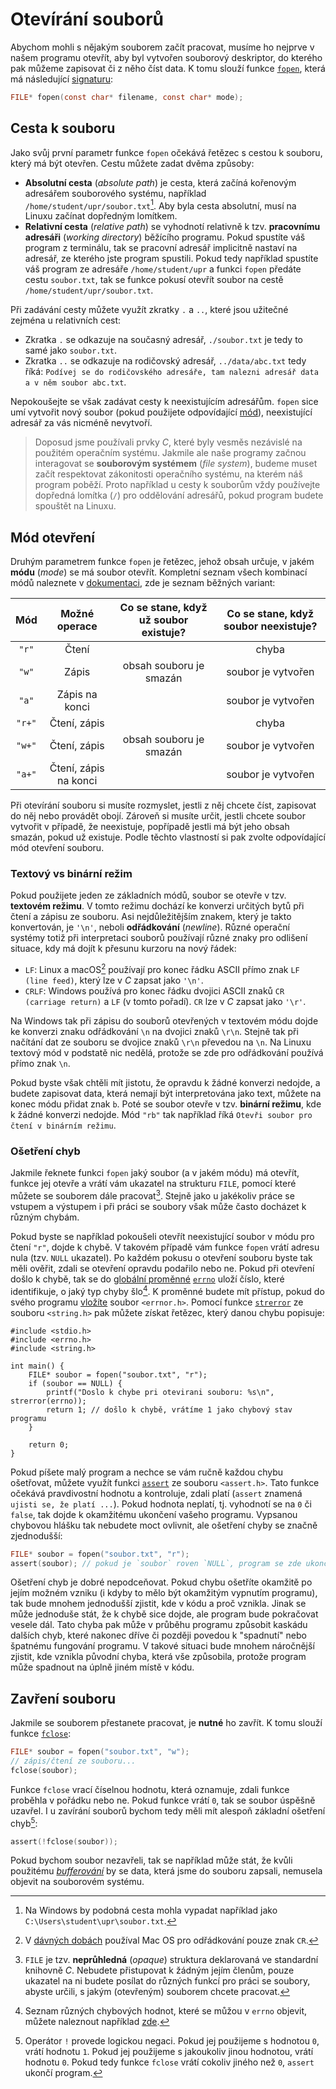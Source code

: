# Otevírání souborů
Abychom mohli s nějakým souborem začít pracovat, musíme ho nejprve v našem programu otevřít, aby
byl vytvořen souborový deskriptor, do kterého pak můžeme zapisovat či z něho číst data. K tomu slouží
funkce [`fopen`](https://devdocs.io/c/io/fopen), která má následující
[signaturu](../funkce/funkce.md#syntaxe):
```c
FILE* fopen(const char* filename, const char* mode);
```

## Cesta k souboru
Jako svůj první parametr funkce `fopen` očekává řetězec s cestou k souboru, který má být otevřen.
Cestu můžete zadat dvěma způsoby:
- **Absolutní cesta** (*absolute path*) je cesta, která začíná kořenovým adresářem souborového
systému, například `/home/student/upr/soubor.txt`[^1]. Aby byla cesta absolutní, musí na Linuxu
začínat dopředným lomítkem.
- **Relativní cesta** (*relative path*) se vyhodnotí relativně k tzv. **pracovnímu adresáři**
(*working directory*) běžícího programu. Pokud spustíte váš program z terminálu, tak se pracovní
adresář implicitně nastaví na adresář, ze kterého jste program spustili. Pokud tedy například spustíte
váš program ze adresáře `/home/student/upr` a funkci `fopen` předáte cestu `soubor.txt`, tak se funkce
pokusí otevřít soubor na cestě `/home/student/upr/soubor.txt`.

Při zadávání cesty můžete využít zkratky `.` a `..`, které jsou užitečné zejména u relativních cest:
- Zkratka `.` se odkazuje na současný adresář, `./soubor.txt` je tedy to samé jako `soubor.txt`.
- Zkratka `..` se odkazuje na rodičovský adresář, `../data/abc.txt` tedy říká:
`Podívej se do rodičovského adresáře, tam nalezni adresář data a v něm soubor abc.txt`.

Nepokoušejte se však zadávat cesty k neexistujícím adresářům. `fopen` sice umí vytvořit nový soubor
(pokud použijete odpovídající [mód](#mód-otevření)), neexistující adresář za vás nicméně nevytvoří.

> Doposud jsme používali prvky *C*, které byly vesměs nezávislé na použitém operačním systému. Jakmile
> ale naše programy začnou interagovat se **souborovým systémem** (*file system*), budeme muset začít
> respektovat zákonitosti operačního systému, na kterém náš program poběží. Proto například u cesty
> k souborům vždy používejte dopředná lomítka (`/`) pro oddělování adresářů, pokud program budete
> spouštět na Linuxu. 

[^1]: Na Windows by podobná cesta mohla vypadat například jako
`C:\Users\student\upr\soubor.txt`.

## Mód otevření
Druhým parametrem funkce `fopen` je řetězec, jehož obsah určuje, v jakém **módu** (*mode*) se má
soubor otevřít. Kompletní seznam všech kombinací módů naleznete v
[dokumentaci](https://devdocs.io/c/io/fopen), zde je seznam běžných variant:

| Mód | Možné operace | Co se stane, když už soubor existuje? | Co se stane, když soubor neexistuje? |
|:---:|:---:|:---:|:---:|
| `"r"` | Čtení | | chyba |
| `"w"` | Zápis | obsah souboru je smazán | soubor je vytvořen |
| `"a"` | Zápis na konci | | soubor je vytvořen |
| `"r+"` | Čtení, zápis | | chyba |
| `"w+"` | Čtení, zápis | obsah souboru je smazán | soubor je vytvořen |
| `"a+"` | Čtení, zápis na konci | | soubor je vytvořen |

Při otevírání souboru si musíte rozmyslet, jestli z něj chcete číst, zapisovat do něj nebo provádět
obojí. Zároveň si musíte určit, jestli chcete soubor vytvořit v případě, že neexistuje, popřípadě
jestli má být jeho obsah smazán, pokud už existuje. Podle těchto vlastností si pak zvolte odpovídající
mód otevření souboru.

### Textový vs binární režim
Pokud použijete jeden ze základních módů, soubor se otevře v tzv. **textovém režimu**. V tomto režimu
dochází ke konverzi určitých bytů při čtení a zápisu ze souboru. Asi nejdůležitějším znakem, který
je takto konvertován, je `'\n'`, neboli **odřádkování** (*newline*). Různé operační systémy totiž
při interpretaci souborů používají různé znaky pro odlišení situace, kdy má dojít k přesunu kurzoru
na nový řádek:
- `LF`: Linux a macOS[^2] používají pro konec řádku ASCII přímo znak `LF (line feed)`, který lze v
*C* zapsat jako `'\n'`.
- `CRLF`: Windows používá pro konec řádku dvojici ASCII znaků `CR (carriage return)` a `LF`
(v tomto pořadí). `CR` lze v *C* zapsat jako `'\r'`.

[^2]: V [dávných dobách](https://en.wikipedia.org/wiki/Classic_Mac_OS) používal Mac OS pro odřádkování
pouze znak `CR`.

Na Windows tak při zápisu do souborů otevřených v textovém módu dojde ke konverzi znaku odřádkování
`\n` na dvojici znaků `\r\n`. Stejně tak při načítání dat ze souboru se dvojice znaků `\r\n` převedou
na `\n`. Na Linuxu textový mód v podstatě nic nedělá, protože se zde pro odřádkování používá přímo
 znak `\n`.

Pokud byste však chtěli mít jistotu, že opravdu k žádné konverzi nedojde, a budete zapisovat data,
která nemají být interpretována jako text, můžete na konec módu přidat znak `b`. Poté se soubor
otevře v tzv. **binární režimu**, kde k žádné konverzi nedojde. Mód `"rb"` tak například říká
`Otevři soubor pro čtení v binárním režimu`.

### Ošetření chyb
Jakmile řeknete funkci `fopen` jaký soubor (a v jakém módu) má otevřít, funkce jej otevře a vrátí
vám ukazatel na strukturu `FILE`, pomocí které můžete se souborem dále pracovat[^3]. Stejně jako
u jakékoliv práce se vstupem a výstupem i při práci se soubory však může často docházet k různým
chybám.

[^3]: `FILE` je tzv. **neprůhledná** (*opaque*) struktura deklarovaná ve standardní knihovně *C*.
Nebudete přistupovat k žádným jejím členům, pouze ukazatel na ni budete posílat do různých funkcí
pro práci se soubory, abyste určili, s jakým (otevřeným) souborem chcete pracovat.

Pokud byste se například pokoušeli otevřít neexistující soubor v módu pro čtení `"r"`, dojde k chybě.
V takovém případě vám funkce `fopen` vrátí adresu nula (tzv. `NULL` ukazatel). Po každém pokusu o
otevření souboru byste tak měli ověřit, zdali se otevření opravdu podařilo nebo ne. Pokud při otevření
došlo k chybě, tak se do [globální proměnné](../promenne/globalni_promenne.md)
[`errno`](https://devdocs.io/c/error/errno) uloží číslo, které identifikuje, o jaký typ chyby šlo[^4].
K proměnné budete mít přístup, pokud do svého programu [vložíte](../preprocesor/vkladani_souboru.md)
soubor `<errnor.h>`. Pomocí funkce [`strerror`](https://devdocs.io/c/string/byte/strerror) ze souboru
`<string.h>` pak můžete získat řetězec, který danou chybu popisuje:
```c,editable
#include <stdio.h>
#include <errno.h>
#include <string.h>

int main() {
    FILE* soubor = fopen("soubor.txt", "r");
    if (soubor == NULL) {
        printf("Doslo k chybe pri otevirani souboru: %s\n", strerror(errno));
        return 1; // došlo k chybě, vrátíme 1 jako chybový stav programu
    }

    return 0;
}
```

[^4]: Seznam různých chybových hodnot, které se můžou v `errno` objevit, můžete naleznout například
[zde](https://www-numi.fnal.gov/offline_software/srt_public_context/WebDocs/Errors/unix_system_errors.html).

Pokud píšete malý program a nechce se vám ručně každou chybu ošetřovat, můžete využít funkci
[`assert`](https://devdocs.io/c/error/assert) ze souboru `<assert.h>`. Tato funkce očekává
pravdivostní hodnotu a kontroluje, zdali platí (`assert` znamená `ujisti se, že platí ...`). Pokud
hodnota neplatí, tj. vyhodnotí se na `0` či `false`, tak dojde k okamžitému ukončení vašeho programu.
Vypsanou chybovou hlášku tak nebudete moct ovlivnit, ale ošetření chyby se značně zjednodušší:
```c
FILE* soubor = fopen("soubor.txt", "r");
assert(soubor); // pokud je `soubor` roven `NULL`, program se zde ukončí
```

Ošetření chyb je dobré nepodceňovat. Pokud chybu ošetříte okamžitě po jejím možném vzniku (i kdyby
to mělo být okamžitým vypnutím programu), tak bude mnohem jednodušší zjistit, kde v kódu a proč vznikla.
Jinak se může jednoduše stát, že k chybě sice dojde, ale program bude pokračovat vesele dál. Tato
chyba pak může v průběhu programu způsobit kaskádu dalších chyb, které nakonec dříve či později povedou
k "spadnutí" nebo špatnému fungování programu. V takové situaci bude mnohem náročnější zjistit, kde
vznikla původní chyba, která vše způsobila, protože program může spadnout na úplně jiném místě v kódu. 

## Zavření souboru
Jakmile se souborem přestanete pracovat, je **nutné** ho zavřít. K tomu slouží funkce
[`fclose`](https://devdocs.io/c/io/fclose):
```c
FILE* soubor = fopen("soubor.txt", "w");
// zápis/čtení ze souboru...
fclose(soubor);
```
Funkce `fclose` vrací číselnou hodnotu, která oznamuje, zdali funkce proběhla v pořádku nebo ne.
Pokud funkce vrátí `0`, tak se soubor úspěšně uzavřel. I u zavírání souborů bychom tedy měli mít
alespoň základní ošetření chyb[^5]:
```c
assert(!fclose(soubor));
```

[^5]: Operátor `!` provede logickou negaci. Pokud jej použijeme s hodnotou `0`, vrátí hodnotu `1`.
Pokud jej použijeme s jakoukoliv jinou hodnotou, vrátí hodnotu `0`. Pokud tedy funkce `fclose` vrátí
cokoliv jiného než `0`, `assert` ukončí program.

Pokud bychom soubor nezavřeli, tak se například může stát, že kvůli použitému
[*bufferování*](../text/vstupavystup.md#standardní-souborové-deskriptory) by se data, která jsme do
souboru zapsali, nemusela objevit na souborovém systému.

